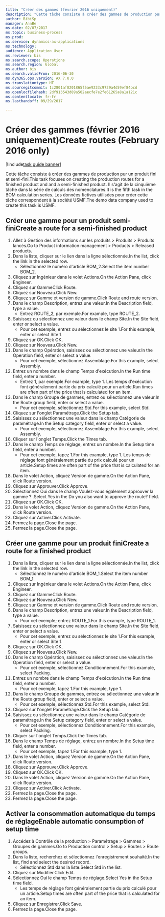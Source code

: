 ```yaml
--- 
title: "Créer des gammes (février 2016 uniquement)"
description: "Cette tâche consiste à créer des gammes de production pur un produit fini et semi-fini."
author: BibiSp
manager: AnnBe
ms.date: 02/07/2017
ms.topic: business-process
ms.prod: 
ms.service: dynamics-ax-applications
ms.technology: 
audience: Application User
ms.reviewer: bis
ms.search.scope: Operations
ms.search.region: Global
ms.author: bis
ms.search.validFrom: 2016-06-30
ms.dyn365.ops.version: AX 7.0.0
ms.translationtype: HT
ms.sourcegitcommit: 1c2801af8201865f5ae9233c9729a4d59ef84bcd
ms.openlocfilehash: 2df913543d89a502aecfe7e2fe61265a8a1a121c
ms.contentlocale: fr-fr
ms.lasthandoff: 09/29/2017

---
```

# <a name="create-routes-february-2016-only"></a><span data-ttu-id="61d0d-103">Créer des gammes (février 2016 uniquement)</span><span class="sxs-lookup"><span data-stu-id="61d0d-103">Create routes (February 2016 only)</span></span>

[!include[task guide banner](../../includes/task-guide-banner.md)]

<span data-ttu-id="61d0d-104">Cette tâche consiste à créer des gammes de production pur un produit fini et semi-fini.</span><span class="sxs-lookup"><span data-stu-id="61d0d-104">This task focuses on creating the production routes for a finished product and and a semi-finished product.</span></span> <span data-ttu-id="61d0d-105">Il s'agit de la cinquième tâche dans la série de calculs des nomenclatures.</span><span class="sxs-lookup"><span data-stu-id="61d0d-105">It is the fifth task in the BOM calculation series.</span></span> <span data-ttu-id="61d0d-106">Les données fictives utilisées pour créer cette tâche correspondent à la société USMF.</span><span class="sxs-lookup"><span data-stu-id="61d0d-106">The demo data company used to create this task is USMF.</span></span>


## <a name="create-a-route-for-a-semi-finished-product"></a><span data-ttu-id="61d0d-107">Créer une gamme pour un produit semi-fini</span><span class="sxs-lookup"><span data-stu-id="61d0d-107">Create a route for a semi-finished product</span></span>
1. <span data-ttu-id="61d0d-108">Allez à Gestion des informations sur les produits > Produits > Produits lancés.</span><span class="sxs-lookup"><span data-stu-id="61d0d-108">Go to Product information management > Products > Released products.</span></span>
2. <span data-ttu-id="61d0d-109">Dans la liste, cliquer sur le lien dans la ligne sélectionnée.</span><span class="sxs-lookup"><span data-stu-id="61d0d-109">In the list, click the link in the selected row.</span></span>
    * <span data-ttu-id="61d0d-110">Sélectionnez le numéro d'article BOM_2.</span><span class="sxs-lookup"><span data-stu-id="61d0d-110">Select the item number BOM_2.</span></span>  
3. <span data-ttu-id="61d0d-111">Cliquez sur Ingénieur dans le volet Actions.</span><span class="sxs-lookup"><span data-stu-id="61d0d-111">On the Action Pane, click Engineer.</span></span>
4. <span data-ttu-id="61d0d-112">Cliquez sur Gamme</span><span class="sxs-lookup"><span data-stu-id="61d0d-112">Click Route.</span></span>
5. <span data-ttu-id="61d0d-113">Cliquez sur Nouveau.</span><span class="sxs-lookup"><span data-stu-id="61d0d-113">Click New.</span></span>
6. <span data-ttu-id="61d0d-114">Cliquez sur Gamme et version de gamme.</span><span class="sxs-lookup"><span data-stu-id="61d0d-114">Click Route and route version.</span></span>
7. <span data-ttu-id="61d0d-115">Dans le champ Description, entrez une valeur.</span><span class="sxs-lookup"><span data-stu-id="61d0d-115">In the Description field, type a value.</span></span>
    * <span data-ttu-id="61d0d-116">Entrez ROUTE_2, par exemple.</span><span class="sxs-lookup"><span data-stu-id="61d0d-116">For example, type ROUTE_2.</span></span>  
8. <span data-ttu-id="61d0d-117">Saisissez ou sélectionnez une valeur dans le champ Site.</span><span class="sxs-lookup"><span data-stu-id="61d0d-117">In the Site field, enter or select a value.</span></span>
    * <span data-ttu-id="61d0d-118">Pour cet exemple, entrez ou sélectionnez le site 1.</span><span class="sxs-lookup"><span data-stu-id="61d0d-118">For this example, enter or select Site 1.</span></span>  
9. <span data-ttu-id="61d0d-119">Cliquez sur OK.</span><span class="sxs-lookup"><span data-stu-id="61d0d-119">Click OK.</span></span>
10. <span data-ttu-id="61d0d-120">Cliquez sur Nouveau.</span><span class="sxs-lookup"><span data-stu-id="61d0d-120">Click New.</span></span>
11. <span data-ttu-id="61d0d-121">Dans le champ Opération, saisissez ou sélectionnez une valeur.</span><span class="sxs-lookup"><span data-stu-id="61d0d-121">In the Operation field, enter or select a value.</span></span>
    * <span data-ttu-id="61d0d-122">Pour cet exemple, sélectionnez Assemblage.</span><span class="sxs-lookup"><span data-stu-id="61d0d-122">For this example, select Assembly.</span></span>  
12. <span data-ttu-id="61d0d-123">Entrez un nombre dans le champ Temps d'exécution.</span><span class="sxs-lookup"><span data-stu-id="61d0d-123">In the Run time field, enter a number.</span></span>
    * <span data-ttu-id="61d0d-124">Entrez 1, par exemple.</span><span class="sxs-lookup"><span data-stu-id="61d0d-124">For example, type 1.</span></span> <span data-ttu-id="61d0d-125">Les temps d'exécution font généralement partie du prix calculé pour un article.</span><span class="sxs-lookup"><span data-stu-id="61d0d-125">Run times are often part of the price that is calculated for an item.</span></span>  
13. <span data-ttu-id="61d0d-126">Dans le champ Groupe de gammes, entrez ou sélectionnez une valeur.</span><span class="sxs-lookup"><span data-stu-id="61d0d-126">In the Route group field, enter or select a value.</span></span>
    * <span data-ttu-id="61d0d-127">Pour cet exemple, sélectionnez Std.</span><span class="sxs-lookup"><span data-stu-id="61d0d-127">For this example, select Std.</span></span>  
14. <span data-ttu-id="61d0d-128">Cliquez sur l'onglet Paramétrage.</span><span class="sxs-lookup"><span data-stu-id="61d0d-128">Click the Setup tab.</span></span>
15. <span data-ttu-id="61d0d-129">Saisissez ou sélectionnez une valeur dans le champ Catégorie de paramétrage.</span><span class="sxs-lookup"><span data-stu-id="61d0d-129">In the Setup category field, enter or select a value.</span></span>
    * <span data-ttu-id="61d0d-130">Pour cet exemple, sélectionnez Assemblage.</span><span class="sxs-lookup"><span data-stu-id="61d0d-130">For this example, select Assembly.</span></span>  
16. <span data-ttu-id="61d0d-131">Cliquer sur l'onglet Temps.</span><span class="sxs-lookup"><span data-stu-id="61d0d-131">Click the Times tab.</span></span>
17. <span data-ttu-id="61d0d-132">Dans le champ Temps de réglage, entrez un nombre.</span><span class="sxs-lookup"><span data-stu-id="61d0d-132">In the Setup time field, enter a number.</span></span>
    * <span data-ttu-id="61d0d-133">Pour cet exemple, tapez 1.</span><span class="sxs-lookup"><span data-stu-id="61d0d-133">For this example, type 1.</span></span> <span data-ttu-id="61d0d-134">Les temps de réglage font généralement partie du prix calculé pour un article.</span><span class="sxs-lookup"><span data-stu-id="61d0d-134">Setup times are often part of the price that is calculated for an item.</span></span>  
18. <span data-ttu-id="61d0d-135">Dans le volet Action, cliquez Version de gamme.</span><span class="sxs-lookup"><span data-stu-id="61d0d-135">On the Action Pane, click Route version.</span></span>
19. <span data-ttu-id="61d0d-136">Cliquez sur Approuver.</span><span class="sxs-lookup"><span data-stu-id="61d0d-136">Click Approve.</span></span>
20. <span data-ttu-id="61d0d-137">Sélectionnez Oui dans le champ Voulez-vous également approuver la gamme ? .</span><span class="sxs-lookup"><span data-stu-id="61d0d-137">Select Yes in the Do you also want to approve the route? field.</span></span>
21. <span data-ttu-id="61d0d-138">Cliquez sur OK.</span><span class="sxs-lookup"><span data-stu-id="61d0d-138">Click OK.</span></span>
22. <span data-ttu-id="61d0d-139">Dans le volet Action, cliquez Version de gamme.</span><span class="sxs-lookup"><span data-stu-id="61d0d-139">On the Action Pane, click Route version.</span></span>
23. <span data-ttu-id="61d0d-140">Cliquez sur Activer.</span><span class="sxs-lookup"><span data-stu-id="61d0d-140">Click Activate.</span></span>
24. <span data-ttu-id="61d0d-141">Fermez la page.</span><span class="sxs-lookup"><span data-stu-id="61d0d-141">Close the page.</span></span>
25. <span data-ttu-id="61d0d-142">Fermez la page.</span><span class="sxs-lookup"><span data-stu-id="61d0d-142">Close the page.</span></span>

## <a name="create-a-route-for-a-finished-product"></a><span data-ttu-id="61d0d-143">Créer une gamme pour un produit fini</span><span class="sxs-lookup"><span data-stu-id="61d0d-143">Create a route for a finished product</span></span>
1. <span data-ttu-id="61d0d-144">Dans la liste, cliquer sur le lien dans la ligne sélectionnée.</span><span class="sxs-lookup"><span data-stu-id="61d0d-144">In the list, click the link in the selected row.</span></span>
    * <span data-ttu-id="61d0d-145">Sélectionnez le numéro d'article BOM_1.</span><span class="sxs-lookup"><span data-stu-id="61d0d-145">Select the item number BOM_1.</span></span>  
2. <span data-ttu-id="61d0d-146">Cliquez sur Ingénieur dans le volet Actions.</span><span class="sxs-lookup"><span data-stu-id="61d0d-146">On the Action Pane, click Engineer.</span></span>
3. <span data-ttu-id="61d0d-147">Cliquez sur Gamme</span><span class="sxs-lookup"><span data-stu-id="61d0d-147">Click Route.</span></span>
4. <span data-ttu-id="61d0d-148">Cliquez sur Nouveau.</span><span class="sxs-lookup"><span data-stu-id="61d0d-148">Click New.</span></span>
5. <span data-ttu-id="61d0d-149">Cliquez sur Gamme et version de gamme.</span><span class="sxs-lookup"><span data-stu-id="61d0d-149">Click Route and route version.</span></span>
6. <span data-ttu-id="61d0d-150">Dans le champ Description, entrez une valeur.</span><span class="sxs-lookup"><span data-stu-id="61d0d-150">In the Description field, type a value.</span></span>
    * <span data-ttu-id="61d0d-151">Pour cet exemple; entrez ROUTE_1.</span><span class="sxs-lookup"><span data-stu-id="61d0d-151">For this example, type ROUTE_1.</span></span>  
7. <span data-ttu-id="61d0d-152">Saisissez ou sélectionnez une valeur dans le champ Site.</span><span class="sxs-lookup"><span data-stu-id="61d0d-152">In the Site field, enter or select a value.</span></span>
    * <span data-ttu-id="61d0d-153">Pour cet exemple, entrez ou sélectionnez le site 1.</span><span class="sxs-lookup"><span data-stu-id="61d0d-153">For this example, enter or select Site 1.</span></span>  
8. <span data-ttu-id="61d0d-154">Cliquez sur OK.</span><span class="sxs-lookup"><span data-stu-id="61d0d-154">Click OK.</span></span>
9. <span data-ttu-id="61d0d-155">Cliquez sur Nouveau.</span><span class="sxs-lookup"><span data-stu-id="61d0d-155">Click New.</span></span>
10. <span data-ttu-id="61d0d-156">Dans le champ Opération, saisissez ou sélectionnez une valeur.</span><span class="sxs-lookup"><span data-stu-id="61d0d-156">In the Operation field, enter or select a value.</span></span>
    * <span data-ttu-id="61d0d-157">Pour cet exemple, sélectionnez Conditionnement.</span><span class="sxs-lookup"><span data-stu-id="61d0d-157">For this example, select Packing.</span></span>  
11. <span data-ttu-id="61d0d-158">Entrez un nombre dans le champ Temps d'exécution.</span><span class="sxs-lookup"><span data-stu-id="61d0d-158">In the Run time field, enter a number.</span></span>
    * <span data-ttu-id="61d0d-159">Pour cet exemple, tapez 1.</span><span class="sxs-lookup"><span data-stu-id="61d0d-159">For this example, type 1.</span></span>  
12. <span data-ttu-id="61d0d-160">Dans le champ Groupe de gammes, entrez ou sélectionnez une valeur.</span><span class="sxs-lookup"><span data-stu-id="61d0d-160">In the Route group field, enter or select a value.</span></span>
    * <span data-ttu-id="61d0d-161">Pour cet exemple, sélectionnez Std.</span><span class="sxs-lookup"><span data-stu-id="61d0d-161">For this example, select Std.</span></span>  
13. <span data-ttu-id="61d0d-162">Cliquez sur l'onglet Paramétrage.</span><span class="sxs-lookup"><span data-stu-id="61d0d-162">Click the Setup tab.</span></span>
14. <span data-ttu-id="61d0d-163">Saisissez ou sélectionnez une valeur dans le champ Catégorie de paramétrage.</span><span class="sxs-lookup"><span data-stu-id="61d0d-163">In the Setup category field, enter or select a value.</span></span>
    * <span data-ttu-id="61d0d-164">Pour cet exemple, sélectionnez Conditionnement.</span><span class="sxs-lookup"><span data-stu-id="61d0d-164">For this example, select Packing.</span></span>  
15. <span data-ttu-id="61d0d-165">Cliquer sur l'onglet Temps.</span><span class="sxs-lookup"><span data-stu-id="61d0d-165">Click the Times tab.</span></span>
16. <span data-ttu-id="61d0d-166">Dans le champ Temps de réglage, entrez un nombre.</span><span class="sxs-lookup"><span data-stu-id="61d0d-166">In the Setup time field, enter a number.</span></span>
    * <span data-ttu-id="61d0d-167">Pour cet exemple, tapez 1.</span><span class="sxs-lookup"><span data-stu-id="61d0d-167">For this example, type 1.</span></span>  
17. <span data-ttu-id="61d0d-168">Dans le volet Action, cliquez Version de gamme.</span><span class="sxs-lookup"><span data-stu-id="61d0d-168">On the Action Pane, click Route version.</span></span>
18. <span data-ttu-id="61d0d-169">Cliquez sur Approuver.</span><span class="sxs-lookup"><span data-stu-id="61d0d-169">Click Approve.</span></span>
19. <span data-ttu-id="61d0d-170">Cliquez sur OK.</span><span class="sxs-lookup"><span data-stu-id="61d0d-170">Click OK.</span></span>
20. <span data-ttu-id="61d0d-171">Dans le volet Action, cliquez Version de gamme.</span><span class="sxs-lookup"><span data-stu-id="61d0d-171">On the Action Pane, click Route version.</span></span>
21. <span data-ttu-id="61d0d-172">Cliquez sur Activer.</span><span class="sxs-lookup"><span data-stu-id="61d0d-172">Click Activate.</span></span>
22. <span data-ttu-id="61d0d-173">Fermez la page.</span><span class="sxs-lookup"><span data-stu-id="61d0d-173">Close the page.</span></span>
23. <span data-ttu-id="61d0d-174">Fermez la page.</span><span class="sxs-lookup"><span data-stu-id="61d0d-174">Close the page.</span></span>

## <a name="enable-automatic-consumption-of-setup-time"></a><span data-ttu-id="61d0d-175">Activer la consommation automatique du temps de réglage</span><span class="sxs-lookup"><span data-stu-id="61d0d-175">Enable automatic consumption of setup time</span></span>
1. <span data-ttu-id="61d0d-176">Accédez à Contrôle de la production > Paramétrage > Gammes > Groupes de gammes.</span><span class="sxs-lookup"><span data-stu-id="61d0d-176">Go to Production control > Setup > Routes > Route groups.</span></span>
2. <span data-ttu-id="61d0d-177">Dans la liste, recherchez et sélectionnez l'enregistrement souhaité.</span><span class="sxs-lookup"><span data-stu-id="61d0d-177">In the list, find and select the desired record.</span></span>
    * <span data-ttu-id="61d0d-178">Sélectionnez Std dans la liste.</span><span class="sxs-lookup"><span data-stu-id="61d0d-178">Select Std in the list.</span></span>  
3. <span data-ttu-id="61d0d-179">Cliquez sur Modifier.</span><span class="sxs-lookup"><span data-stu-id="61d0d-179">Click Edit.</span></span>
4. <span data-ttu-id="61d0d-180">Sélectionnez Oui le champ Temps de réglage.</span><span class="sxs-lookup"><span data-stu-id="61d0d-180">Select Yes in the Setup time field.</span></span>
    * <span data-ttu-id="61d0d-181">Les temps de réglage font généralement partie du prix calculé pour un article.</span><span class="sxs-lookup"><span data-stu-id="61d0d-181">Setup times are often part of the price that is calculated for an item.</span></span>  
5. <span data-ttu-id="61d0d-182">Cliquez sur Enregistrer.</span><span class="sxs-lookup"><span data-stu-id="61d0d-182">Click Save.</span></span>
6. <span data-ttu-id="61d0d-183">Fermez la page.</span><span class="sxs-lookup"><span data-stu-id="61d0d-183">Close the page.</span></span>


